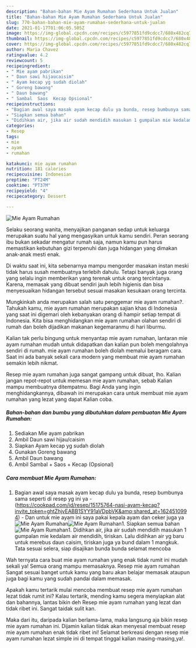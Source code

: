 ```yaml
---
description: "Bahan-bahan Mie Ayam Rumahan Sederhana Untuk Jualan"
title: "Bahan-bahan Mie Ayam Rumahan Sederhana Untuk Jualan"
slug: 770-bahan-bahan-mie-ayam-rumahan-sederhana-untuk-jualan
date: 2021-01-17T01:06:05.505Z
image: https://img-global.cpcdn.com/recipes/c5977851fd9cdcc7/680x482cq70/mie-ayam-rumahan-foto-resep-utama.jpg
thumbnail: https://img-global.cpcdn.com/recipes/c5977851fd9cdcc7/680x482cq70/mie-ayam-rumahan-foto-resep-utama.jpg
cover: https://img-global.cpcdn.com/recipes/c5977851fd9cdcc7/680x482cq70/mie-ayam-rumahan-foto-resep-utama.jpg
author: Maria Chavez
ratingvalue: 4.2
reviewcount: 5
recipeingredient:
- " Mie ayam pabrikan"
- " Daun sawi hijaucaisim"
- " Ayam kecap yg sudah diolah"
- " Goreng bawang"
- " Daun bawang"
- " Sambal  Saos  Kecap Opsional"
recipeinstructions:
- "Bagian awal saya masak ayam kecap dulu ya bunda, resep bumbunya sama seperti di resep yg ini ya (https://cookpad.com/id/resep/15175764-nasi-ayam-kecap?invite_token=ghtZhjvEABB1SYY91aVDpbVK&amp;shared_at=1624510994) Dan untuk mie ayam ini saya pakai kepala ayam dan ceker juga ya"
- "Siapkan semua bahan"
- "Didihkan air, jika air sudah mendidih masukan 1 gumpalan mie kedalam air mendidih, tiriskan. Lalu didihkan air yg baru untuk merebus daun caisim, tiriskan juga ya bund dalam 1 mangkuk. Tata sesuai selera, siap disajikan bunda bunda selamat mencoba"
categories:
- Resep
tags:
- mie
- ayam
- rumahan

katakunci: mie ayam rumahan 
nutrition: 181 calories
recipecuisine: Indonesian
preptime: "PT24M"
cooktime: "PT37M"
recipeyield: "4"
recipecategory: Dessert

---
```



![Mie Ayam Rumahan](https://img-global.cpcdn.com/recipes/c5977851fd9cdcc7/680x482cq70/mie-ayam-rumahan-foto-resep-utama.jpg)

Selaku seorang wanita, menyajikan panganan sedap untuk keluarga merupakan suatu hal yang mengasyikan untuk kamu sendiri. Peran seorang ibu bukan sekadar mengatur rumah saja, namun kamu pun harus memastikan kebutuhan gizi terpenuhi dan juga hidangan yang dimakan anak-anak mesti enak.

Di waktu  saat ini, kita sebenarnya mampu mengorder masakan instan meski tidak harus susah membuatnya terlebih dahulu. Tetapi banyak juga orang yang selalu ingin memberikan yang terenak untuk orang tercintanya. Karena, memasak yang dibuat sendiri jauh lebih higienis dan bisa menyesuaikan hidangan tersebut sesuai masakan kesukaan orang tercinta. 



Mungkinkah anda merupakan salah satu penggemar mie ayam rumahan?. Tahukah kamu, mie ayam rumahan merupakan sajian khas di Indonesia yang saat ini digemari oleh kebanyakan orang di hampir setiap tempat di Indonesia. Kita bisa menghidangkan mie ayam rumahan olahan sendiri di rumah dan boleh dijadikan makanan kegemaranmu di hari liburmu.

Kalian tak perlu bingung untuk menyantap mie ayam rumahan, lantaran mie ayam rumahan mudah untuk didapatkan dan kalian pun boleh mengolahnya sendiri di rumah. mie ayam rumahan boleh diolah memalui beragam cara. Saat ini ada banyak sekali cara modern yang membuat mie ayam rumahan semakin lebih nikmat.

Resep mie ayam rumahan juga sangat gampang untuk dibuat, lho. Kalian jangan repot-repot untuk memesan mie ayam rumahan, sebab Kalian mampu membuatnya ditempatmu. Bagi Anda yang ingin menghidangkannya, dibawah ini merupakan cara untuk membuat mie ayam rumahan yang lezat yang dapat Kalian coba.

<!--inarticleads1-->

##### Bahan-bahan dan bumbu yang dibutuhkan dalam pembuatan Mie Ayam Rumahan:

1. Sediakan  Mie ayam pabrikan
1. Ambil  Daun sawi hijau/caisim
1. Siapkan  Ayam kecap yg sudah diolah
1. Gunakan  Goreng bawang
1. Ambil  Daun bawang
1. Ambil  Sambal + Saos + Kecap (Opsional)




<!--inarticleads2-->

##### Cara membuat Mie Ayam Rumahan:

1. Bagian awal saya masak ayam kecap dulu ya bunda, resep bumbunya sama seperti di resep yg ini ya - (https://cookpad.com/id/resep/15175764-nasi-ayam-kecap?invite_token=ghtZhjvEABB1SYY91aVDpbVK&amp;shared_at=1624510994) - Dan untuk mie ayam ini saya pakai kepala ayam dan ceker juga ya
<img src="https://img-global.cpcdn.com/steps/ba625e2511a43eee/160x128cq70/mie-ayam-rumahan-langkah-memasak-1-foto.jpg" alt="Mie Ayam Rumahan"><img src="https://img-global.cpcdn.com/steps/f58319968faf6f48/160x128cq70/mie-ayam-rumahan-langkah-memasak-1-foto.jpg" alt="Mie Ayam Rumahan">1. Siapkan semua bahan
<img src="https://img-global.cpcdn.com/steps/59142aaeb5961879/160x128cq70/mie-ayam-rumahan-langkah-memasak-2-foto.jpg" alt="Mie Ayam Rumahan">1. Didihkan air, jika air sudah mendidih masukan 1 gumpalan mie kedalam air mendidih, tiriskan. Lalu didihkan air yg baru untuk merebus daun caisim, tiriskan juga ya bund dalam 1 mangkuk. Tata sesuai selera, siap disajikan bunda bunda selamat mencoba




Wah ternyata cara buat mie ayam rumahan yang enak tidak rumit ini mudah sekali ya! Semua orang mampu memasaknya. Resep mie ayam rumahan Sangat sesuai banget untuk kamu yang baru akan belajar memasak ataupun juga bagi kamu yang sudah pandai dalam memasak.

Apakah kamu tertarik mulai mencoba membuat resep mie ayam rumahan lezat tidak rumit ini? Kalau tertarik, mending kamu segera menyiapkan alat dan bahannya, lantas bikin deh Resep mie ayam rumahan yang lezat dan tidak ribet ini. Sangat taidak sulit kan. 

Maka dari itu, daripada kalian berlama-lama, maka langsung aja bikin resep mie ayam rumahan ini. Dijamin kalian tiidak akan menyesal membuat resep mie ayam rumahan enak tidak ribet ini! Selamat berkreasi dengan resep mie ayam rumahan lezat simple ini di tempat tinggal kalian masing-masing,ya!.

